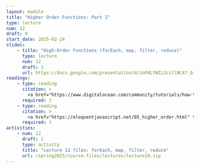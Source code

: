 ```yaml
---
layout: module
title: "Higher Order Functions: Part I"
type: lecture
num: 12
draft: 0
start_date: 2025-02-24
slides:
    - title: "High-Order Functions (forEach, map, filter, reduce)"
      type: lecture
      num: 12
      draft: 1
      url: https://docs.google.com/presentation/d/1nP4LfWZi2cz1lNC47_Q-rw9NxE8Ysp9z/edit?usp=sharing&ouid=113376576186080604800&rtpof=true&sd=true
readings: 
    - type: reading
      citation: >
        <a href="https://www.digitalocean.com/community/tutorials/how-to-use-array-methods-in-javascript-iteration-methods" target="_blank">How To Use Array Methods in JavaScript: Iteration Methods</a>
      required: 1
    - type: reading
      citation: >
        <a href="https://eloquentjavascript.net/05_higher_order.html" target="_blank">Higher-Order Functions</a>
      required: 1
activities:
    - num: 12
      draft: 1
      type: activity
      title: "Lecture 12 files: forEach, map, filter, reduce"
      url: /spring2025/course-files/lectures/lecture10.zip
---
```

